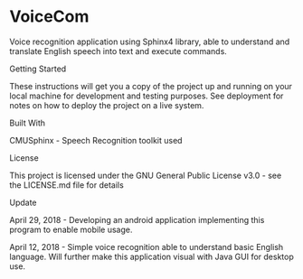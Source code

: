 # **VoiceCom**

Voice recognition application using Sphinx4 library, able to understand and translate English speech into text and execute commands.

Getting Started

These instructions will get you a copy of the project up and running on your local machine for development and testing purposes. See deployment for notes on how to deploy the project on a live system.

Built With

CMUSphinx - Speech Recognition toolkit used

License

This project is licensed under the GNU General Public License v3.0 - see the LICENSE.md file for details

Update

April 29, 2018 - Developing an android application implementing this program to enable mobile usage.

April 12, 2018 - Simple voice recognition able to understand basic English language. Will further make this application visual with Java GUI for desktop use.



